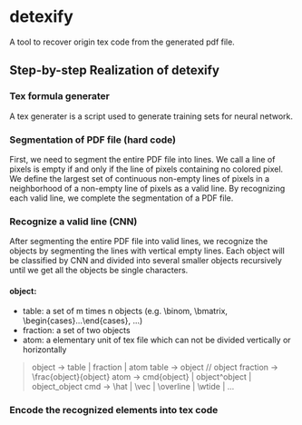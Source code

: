 # detexify
A tool to recover origin tex code from the generated pdf file. 


## Step-by-step Realization of detexify
### Tex formula generater
A tex generater is a script used to generate training sets for neural network.  

### Segmentation of PDF file (hard code)
First, we need to segment the entire PDF file into lines. We call a line of pixels is empty if and only if the line of pixels containing no colored pixel. We define the largest set of continuous non-empty lines of pixels in a neighborhood of a non-empty line of pixels as a valid line. By recognizing each valid line, we complete the segmentation of a PDF file. 

### Recognize a valid line (CNN)
After segmenting the entire PDF file into valid lines, we recognize the objects by segmenting the lines with vertical empty lines. Each object will be classified by CNN and divided into several smaller objects recursively until we get all the objects be single characters.  

#### object: 
- table: a set of m times n objects (e.g. \binom, \bmatrix, \begin{cases}...\end{cases}, ...)
- fraction: a set of two objects 
- atom: a elementary unit of tex file which can not be divided vertically or horizontally
> object -> table | fraction | atom
> table -> object // object
> fraction -> \frac{object}{object}
> atom -> cmd{object} | object^object | object_object
> cmd -> \hat | \vec | \overline | \wtide | ...

### Encode the recognized elements into tex code 
